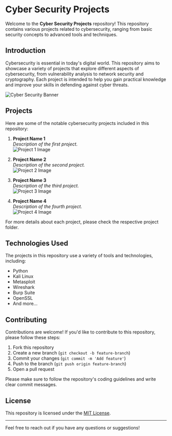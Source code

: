 # Cyber Security Projects

Welcome to the **Cyber Security Projects** repository! This repository contains various projects related to cybersecurity, ranging from basic security concepts to advanced tools and techniques.

## Introduction

Cybersecurity is essential in today's digital world. This repository aims to showcase a variety of projects that explore different aspects of cybersecurity, from vulnerability analysis to network security and cryptography. Each project is intended to help you gain practical knowledge and improve your skills in defending against cyber threats.

![Cyber Security Banner](https://atees.org/assets/project_technology_logo/2422cyber%20security.jpg) 

## Projects

Here are some of the notable cybersecurity projects included in this repository:

1. **Project Name 1**  
   _Description of the first project._  
   ![Project 1 Image](https://example.com/path-to-image.jpg)  <!-- Replace with actual image URL -->

2. **Project Name 2**  
   _Description of the second project._  
   ![Project 2 Image](https://example.com/path-to-image.jpg)  <!-- Replace with actual image URL -->

3. **Project Name 3**  
   _Description of the third project._  
   ![Project 3 Image](https://example.com/path-to-image.jpg)  <!-- Replace with actual image URL -->

4. **Project Name 4**  
   _Description of the fourth project._  
   ![Project 4 Image](https://example.com/path-to-image.jpg)  <!-- Replace with actual image URL -->

For more details about each project, please check the respective project folder.

## Technologies Used

The projects in this repository use a variety of tools and technologies, including:

- Python
- Kali Linux
- Metasploit
- Wireshark
- Burp Suite
- OpenSSL
- And more...

## Contributing

Contributions are welcome! If you'd like to contribute to this repository, please follow these steps:

1. Fork this repository
2. Create a new branch (`git checkout -b feature-branch`)
3. Commit your changes (`git commit -m 'Add feature'`)
4. Push to the branch (`git push origin feature-branch`)
5. Open a pull request

Please make sure to follow the repository's coding guidelines and write clear commit messages.

## License

This repository is licensed under the [MIT License](LICENSE).

---

Feel free to reach out if you have any questions or suggestions!

